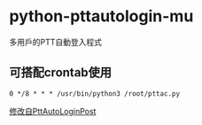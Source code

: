 # python-pttautologin-mu
多用戶的PTT自動登入程式

## 可搭配crontab使用

```
0 */8 * * * /usr/bin/python3 /root/pttac.py
```

[修改自PttAutoLoginPost](https://github.com/twtrubiks/PttAutoLoginPost)
